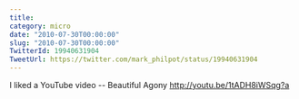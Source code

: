 ```yaml
---
title: 
category: micro
date: "2010-07-30T00:00:00"
slug: "2010-07-30T00:00:00"
TwitterId: 19940631904
TweetUrl: https://twitter.com/mark_philpot/status/19940631904
---
```


I liked a YouTube video -- Beautiful Agony http://youtu.be/1tADH8iWSqg?a
